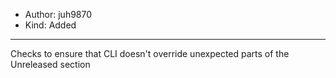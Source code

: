 - Author: juh9870
- Kind: Added
---
Checks to ensure that CLI doesn't override unexpected parts of the Unreleased section
